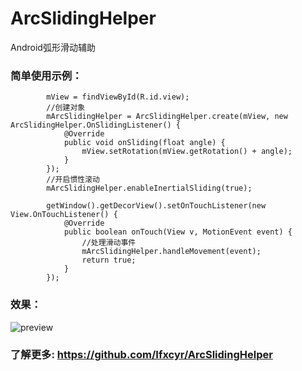 # ArcSlidingHelper
Android弧形滑动辅助
### 简单使用示例：
```
        mView = findViewById(R.id.view);
        //创建对象
        mArcSlidingHelper = ArcSlidingHelper.create(mView, new ArcSlidingHelper.OnSlidingListener() {
            @Override
            public void onSliding(float angle) {
                mView.setRotation(mView.getRotation() + angle);
            }
        });
        //开启惯性滚动
        mArcSlidingHelper.enableInertialSliding(true);

        getWindow().getDecorView().setOnTouchListener(new View.OnTouchListener() {
            @Override
            public boolean onTouch(View v, MotionEvent event) {
                //处理滑动事件
                mArcSlidingHelper.handleMovement(event);
                return true;
            }
        });
```
### 效果：
![preview](https://github.com/wuyr/ArcSlidingHelper/raw/master/preview.gif) 
### 了解更多: https://github.com/Ifxcyr/ArcSlidingHelper